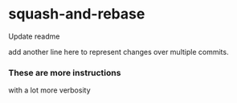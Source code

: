 # squash-and-rebase

Update readme

add another line here to represent changes over multiple commits.


### These are more instructions

with a lot more verbosity
